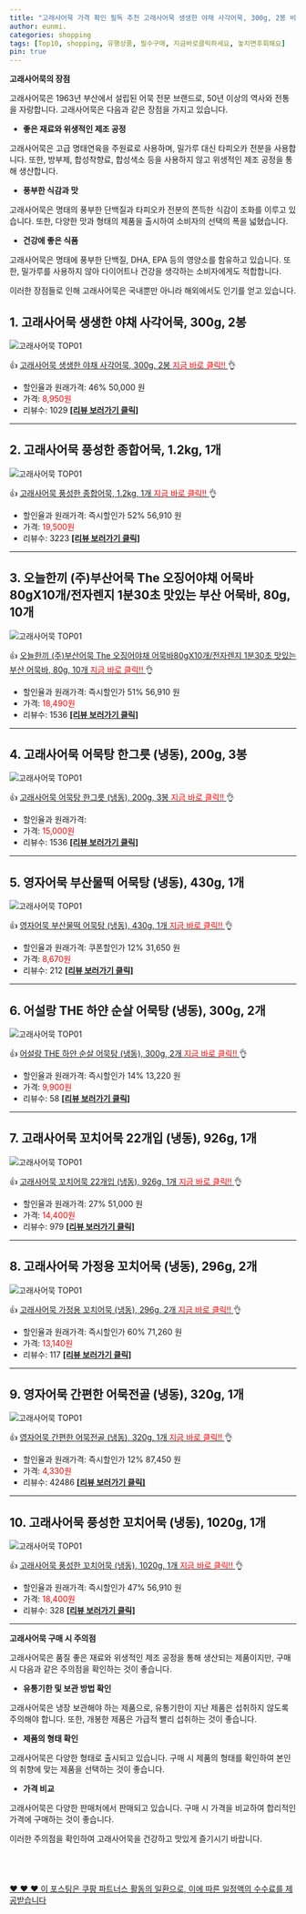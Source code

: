 ```yaml
---
title: "고래사어묵 가격 확인 필독 추천 고래사어묵 생생한 야채 사각어묵, 300g, 2봉 비교 장점 구매가이드"
author: eunmi.
categories: shopping
tags: [Top10, shopping, 유행상품, 필수구매, 지금바로클릭하세요, 놓치면후회해요]
pin: true
---
```

**고래사어묵의 장점**

고래사어묵은 1963년 부산에서 설립된 어묵 전문 브랜드로, 50년 이상의 역사와 전통을 자랑합니다. 고래사어묵은 다음과 같은 장점을 가지고 있습니다.

* **좋은 재료와 위생적인 제조 공정**

고래사어묵은 고급 명태연육을 주원료로 사용하며, 밀가루 대신 타피오카 전분을 사용합니다. 또한, 방부제, 합성착향료, 합성색소 등을 사용하지 않고 위생적인 제조 공정을 통해 생산합니다.

* **풍부한 식감과 맛**

고래사어묵은 명태의 풍부한 단백질과 타피오카 전분의 쫀득한 식감이 조화를 이루고 있습니다. 또한, 다양한 맛과 형태의 제품을 출시하여 소비자의 선택의 폭을 넓혔습니다.

* **건강에 좋은 식품**

고래사어묵은 명태에 풍부한 단백질, DHA, EPA 등의 영양소를 함유하고 있습니다. 또한, 밀가루를 사용하지 않아 다이어트나 건강을 생각하는 소비자에게도 적합합니다.

이러한 장점들로 인해 고래사어묵은 국내뿐만 아니라 해외에서도 인기를 얻고 있습니다.

   

## 1. 고래사어묵 생생한 야채 사각어묵, 300g, 2봉

![고래사어묵 TOP01](https://thumbnail10.coupangcdn.com/thumbnails/remote/230x230ex/image/retail/images/2021/01/13/19/9/8d7ade7e-a4f7-4ca0-b033-6a9404ef8788.jpg)


👍 [고래사어묵 생생한 야채 사각어묵, 300g, 2봉 <font color=red> 지금 바로 클릭!! </font> ](https://link.coupang.com/re/AFFSDP?lptag=AF3617701&subid=GithubCoopas&pageKey=4798201469&traceid=V0-153&itemId=6156553987&vendorItemId=73452758215) 👌 


- 할인율과 원래가격: 46%  50,000   원
- 가격: <span style='color:red'>8,950원</span>
- 리뷰수: 1029  [**[리뷰 보러가기 클릭]**](https://link.coupang.com/re/AFFSDP?lptag=AF3617701&subid=GithubCoopas&pageKey=4798201469&traceid=V0-153&itemId=6156553987&vendorItemId=73452758215)

---


   

## 2. 고래사어묵 풍성한 종합어묵, 1.2kg, 1개

![고래사어묵 TOP01](https://thumbnail9.coupangcdn.com/thumbnails/remote/230x230ex/image/retail/images/2020/09/03/14/4/a6cd43a7-7d8c-4691-ad11-94246941d178.jpg)


👍 [고래사어묵 풍성한 종합어묵, 1.2kg, 1개 <font color=red> 지금 바로 클릭!! </font> ](https://link.coupang.com/re/AFFSDP?lptag=AF3617701&subid=GithubCoopas&pageKey=2052020558&traceid=V0-153&itemId=3488544338&vendorItemId=71474816328) 👌 


- 할인율과 원래가격: 즉시할인가 52%  56,910   원
- 가격: <span style='color:red'>19,500원</span>
- 리뷰수: 3223  [**[리뷰 보러가기 클릭]**](https://link.coupang.com/re/AFFSDP?lptag=AF3617701&subid=GithubCoopas&pageKey=2052020558&traceid=V0-153&itemId=3488544338&vendorItemId=71474816328)

---


   

## 3. 오늘한끼 (주)부산어묵 The 오징어야채 어묵바80gX10개/전자렌지 1분30초 맛있는 부산 어묵바, 80g, 10개

![고래사어묵 TOP01](https://thumbnail6.coupangcdn.com/thumbnails/remote/230x230ex/image/vendor_inventory/a358/96a063ea7fe35ccbaed6a5dcf8144bdb3995cc37db12e0ed288ad641f9a3.jpg)


👍 [오늘한끼 (주)부산어묵 The 오징어야채 어묵바80gX10개/전자렌지 1분30초 맛있는 부산 어묵바, 80g, 10개 <font color=red> 지금 바로 클릭!! </font> ](https://link.coupang.com/re/AFFSDP?lptag=AF3617701&subid=GithubCoopas&pageKey=7262677645&traceid=V0-153&itemId=19772115648&vendorItemId=87123312580) 👌 


- 할인율과 원래가격: 즉시할인가 51%  56,910   원
- 가격: <span style='color:red'>18,490원</span>
- 리뷰수: 1536  [**[리뷰 보러가기 클릭]**](https://link.coupang.com/re/AFFSDP?lptag=AF3617701&subid=GithubCoopas&pageKey=7262677645&traceid=V0-153&itemId=19772115648&vendorItemId=87123312580)

---


   

## 4. 고래사어묵 어묵탕 한그릇 (냉동), 200g, 3봉

![고래사어묵 TOP01](https://thumbnail10.coupangcdn.com/thumbnails/remote/230x230ex/image/retail/images/14295572350658336-378c5dfd-23a8-4f19-9a71-9f6d745422b6.jpg)


👍 [고래사어묵 어묵탕 한그릇 (냉동), 200g, 3봉 <font color=red> 지금 바로 클릭!! </font> ](https://link.coupang.com/re/AFFSDP?lptag=AF3617701&subid=GithubCoopas&pageKey=4500651717&traceid=V0-153&itemId=5402256703&vendorItemId=72702240130) 👌 


- 할인율과 원래가격: 
- 가격: <span style='color:red'>15,000원</span>
- 리뷰수: 1536  [**[리뷰 보러가기 클릭]**](https://link.coupang.com/re/AFFSDP?lptag=AF3617701&subid=GithubCoopas&pageKey=4500651717&traceid=V0-153&itemId=5402256703&vendorItemId=72702240130)

---


   

## 5. 영자어묵 부산물떡 어묵탕 (냉동), 430g, 1개

![고래사어묵 TOP01](https://thumbnail8.coupangcdn.com/thumbnails/remote/230x230ex/image/rs_quotation_api/0c3i42pk/83a2f4f689d04920bbf23677e6b4b342.jpg)


👍 [영자어묵 부산물떡 어묵탕 (냉동), 430g, 1개 <font color=red> 지금 바로 클릭!! </font> ](https://link.coupang.com/re/AFFSDP?lptag=AF3617701&subid=GithubCoopas&pageKey=7621127704&traceid=V0-153&itemId=20205750073&vendorItemId=87296078510) 👌 


- 할인율과 원래가격: 쿠폰할인가 12%  31,650   원
- 가격: <span style='color:red'>8,670원</span>
- 리뷰수: 212  [**[리뷰 보러가기 클릭]**](https://link.coupang.com/re/AFFSDP?lptag=AF3617701&subid=GithubCoopas&pageKey=7621127704&traceid=V0-153&itemId=20205750073&vendorItemId=87296078510)

---


   

## 6. 어설랑 THE 하얀 순살 어묵탕 (냉동), 300g, 2개

![고래사어묵 TOP01](https://thumbnail6.coupangcdn.com/thumbnails/remote/230x230ex/image/retail/images/4216520084093703-a52167db-0499-4913-96f1-b5b72cb4f428.jpg)


👍 [어설랑 THE 하얀 순살 어묵탕 (냉동), 300g, 2개 <font color=red> 지금 바로 클릭!! </font> ](https://link.coupang.com/re/AFFSDP?lptag=AF3617701&subid=GithubCoopas&pageKey=6177017555&traceid=V0-153&itemId=12098080341&vendorItemId=79369901099) 👌 


- 할인율과 원래가격: 즉시할인가 14%  13,220   원
- 가격: <span style='color:red'>9,900원</span>
- 리뷰수: 58  [**[리뷰 보러가기 클릭]**](https://link.coupang.com/re/AFFSDP?lptag=AF3617701&subid=GithubCoopas&pageKey=6177017555&traceid=V0-153&itemId=12098080341&vendorItemId=79369901099)

---


   

## 7. 고래사어묵 꼬치어묵 22개입 (냉동), 926g, 1개

![고래사어묵 TOP01](https://thumbnail8.coupangcdn.com/thumbnails/remote/230x230ex/image/retail/images/7782923365322494-39a0de9e-265b-4b3f-8363-88c957dd518d.jpg)


👍 [고래사어묵 꼬치어묵 22개입 (냉동), 926g, 1개 <font color=red> 지금 바로 클릭!! </font> ](https://link.coupang.com/re/AFFSDP?lptag=AF3617701&subid=GithubCoopas&pageKey=1241463834&traceid=V0-153&itemId=2237178489&vendorItemId=70234172332) 👌 


- 할인율과 원래가격: 27%  51,000   원
- 가격: <span style='color:red'>14,400원</span>
- 리뷰수: 979  [**[리뷰 보러가기 클릭]**](https://link.coupang.com/re/AFFSDP?lptag=AF3617701&subid=GithubCoopas&pageKey=1241463834&traceid=V0-153&itemId=2237178489&vendorItemId=70234172332)

---


   

## 8. 고래사어묵 가정용 꼬치어묵 (냉동), 296g, 2개

![고래사어묵 TOP01](https://thumbnail6.coupangcdn.com/thumbnails/remote/230x230ex/image/retail/images/2021/06/01/18/8/8f9f7104-1663-4dab-907e-8a5e7b03accb.jpg)


👍 [고래사어묵 가정용 꼬치어묵 (냉동), 296g, 2개 <font color=red> 지금 바로 클릭!! </font> ](https://link.coupang.com/re/AFFSDP?lptag=AF3617701&subid=GithubCoopas&pageKey=5694524538&traceid=V0-153&itemId=9444119986&vendorItemId=76729378107) 👌 


- 할인율과 원래가격: 즉시할인가 60%  71,260   원
- 가격: <span style='color:red'>13,140원</span>
- 리뷰수: 117  [**[리뷰 보러가기 클릭]**](https://link.coupang.com/re/AFFSDP?lptag=AF3617701&subid=GithubCoopas&pageKey=5694524538&traceid=V0-153&itemId=9444119986&vendorItemId=76729378107)

---


   

## 9. 영자어묵 간편한 어묵전골 (냉동), 320g, 1개

![고래사어묵 TOP01](https://thumbnail10.coupangcdn.com/thumbnails/remote/230x230ex/image/rs_quotation_api/qwhsnycl/086ba7eaa3924be69ea5bdccec7f1a2a.jpg)


👍 [영자어묵 간편한 어묵전골 (냉동), 320g, 1개 <font color=red> 지금 바로 클릭!! </font> ](https://link.coupang.com/re/AFFSDP?lptag=AF3617701&subid=GithubCoopas&pageKey=7610725631&traceid=V0-153&itemId=20156022486&vendorItemId=87248770080) 👌 


- 할인율과 원래가격: 즉시할인가 12%  87,450   원
- 가격: <span style='color:red'>4,330원</span>
- 리뷰수: 42486  [**[리뷰 보러가기 클릭]**](https://link.coupang.com/re/AFFSDP?lptag=AF3617701&subid=GithubCoopas&pageKey=7610725631&traceid=V0-153&itemId=20156022486&vendorItemId=87248770080)

---


   

## 10. 고래사어묵 풍성한 꼬치어묵 (냉동), 1020g, 1개

![고래사어묵 TOP01](https://thumbnail10.coupangcdn.com/thumbnails/remote/230x230ex/image/retail/images/2021/06/17/13/0/e8067407-6a5f-460f-b668-fa423031a682.jpg)


👍 [고래사어묵 풍성한 꼬치어묵 (냉동), 1020g, 1개 <font color=red> 지금 바로 클릭!! </font> ](https://link.coupang.com/re/AFFSDP?lptag=AF3617701&subid=GithubCoopas&pageKey=5848923440&traceid=V0-153&itemId=10172574771&vendorItemId=77455150043) 👌 


- 할인율과 원래가격: 즉시할인가 47%  56,910   원
- 가격: <span style='color:red'>18,400원</span>
- 리뷰수: 328  [**[리뷰 보러가기 클릭]**](https://link.coupang.com/re/AFFSDP?lptag=AF3617701&subid=GithubCoopas&pageKey=5848923440&traceid=V0-153&itemId=10172574771&vendorItemId=77455150043)

---
**고래사어묵 구매 시 주의점**

고래사어묵은 품질 좋은 재료와 위생적인 제조 공정을 통해 생산되는 제품이지만, 구매 시 다음과 같은 주의점을 확인하는 것이 좋습니다.

* **유통기한 및 보관 방법 확인**

고래사어묵은 냉장 보관해야 하는 제품으로, 유통기한이 지난 제품은 섭취하지 않도록 주의해야 합니다. 또한, 개봉한 제품은 가급적 빨리 섭취하는 것이 좋습니다.

* **제품의 형태 확인**

고래사어묵은 다양한 형태로 출시되고 있습니다. 구매 시 제품의 형태를 확인하여 본인의 취향에 맞는 제품을 선택하는 것이 좋습니다.

* **가격 비교**

고래사어묵은 다양한 판매처에서 판매되고 있습니다. 구매 시 가격을 비교하여 합리적인 가격에 구매하는 것이 좋습니다.

이러한 주의점을 확인하여 고래사어묵을 건강하고 맛있게 즐기시기 바랍니다.<br><br><br><br><br> [ ❤ ❤ ❤ 이 포스팅은 쿠팡 파트너스 활동의 일환으로, 이에 따른 일정액의 수수료를 제공받습니다](https://link.coupang.com/a/bcEFyh)